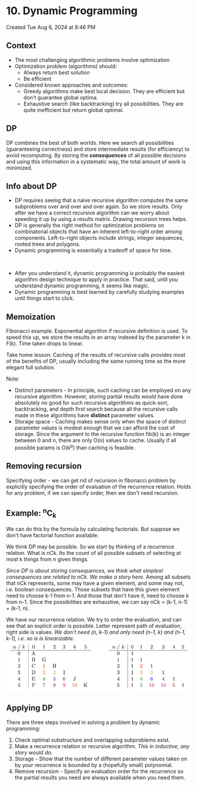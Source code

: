 # 10. Dynamic Programming
Created Tue Aug 6, 2024 at 8:46 PM

## Context
- The most challenging algorithmic problems involve optimization
- Optimization problem (algorithms) should:
	- Always return best solution
	- Be efficient
- Considered known approaches and outcomes:
	- Greedy algorithms make best local decision. They are efficient but don't guarantee global optima.
	- Exhaustive search (like backtracking) try all possibilities. They are quite inefficient but return global optimal.

## DP
DP combines the best of both worlds. Here we search all possibilities (guaranteeing correctness) and store intermediate results (for efficiency) to avoid recomputing. By storing the ***consequences*** of all possible decisions and using this information in a systematic way, the total amount of work is minimized.


## Info about DP
- DP requires seeing that a naive recursive algorithm computes the same subproblems over and over and over again. So we store results. Only after we have a correct recursive algorithm can we worry about speeding it up by using a results matrix. Drawing recursion trees helps.
- DP is generally the right method for optimization problems on combinatorial objects that have an inherent left-to-right order among components. Left-to-right objects include strings, integer sequences, rooted trees and polygons.
- Dynamic programming is essentially a tradeoff of space for time.
 
 <br />

- After you understand it, dynamic programming is probably the easiest algorithm design technique to apply in practice. That said, until you understand dynamic programming, it seems like magic.
- Dynamic programming is best learned by carefully studying examples until things start to click.


## Memoization
Fibonacci example. Exponential algorithm if recursive definition is used. To speed this up, we store the results in an array indexed by the parameter k in F(k). Time taken drops to linear.

Take home lesson: Caching of the results of recursive calls provides most of the benefits of DP, usually including the same running time as the more elegant full solution.

Note:
- Distinct parameters - In principle, such caching can be employed on any recursive algorithm. However, storing partial results would have done absolutely no good for such recursive algorithms as quick-sort, backtracking, and depth first search because all the recursive calls made in these algorithms have **distinct** parameter values.
- Storage space - Caching makes sense only when the space of distinct parameter values is modest enough that we can afford the cost of storage. Since the argument to the recursive function fib(k) is an integer between 0 and n, there are only O(n) values to cache. Usually if all possible params is O(k<sup>p</sup>) than caching is feasible.


## Removing recursion
Specifying order - we can get rid of recursion in fibonacci problem by explicitly specifying the order of evaluation of the recurrence relation.  Holds for any problem, if we can specify order, then we don't need recursion.

## Example: <sup>n</sup>C<sub>k</sub>
We can do this by the formula by calculating factorials. But suppose we don't have factorial function available.

We think DP may be possible. So we start by thinking of a recurrence relation. What is nCk. Its the count of all possible subsets of selecting at most k things from n given things.

*Since DP is about storing consequences, we think what simplest consequences are related to nCk. We make a story here.* Among all subsets that nCk represents, some may have a given element, and some may not, i.e. boolean consequences. Those subsets that have this given element need to choose k-1 from n-1. And those that don't have it, need to choose k from n-1. Since the possibilities are exhaustive, we can say nCk = (k-1, n-1) + (k-1, n).

We have our recurrence relation. We try to order the evaluation, and can see that an explicit order is possible. Letter represent path of evaluation, right side is values. *We don't need (n, k-1) and only need (n-1, k) and (n-1, k-1), i.e. so is is linearizable*.
![](../../../../assets/index-image-1-51578f53.png)

## Applying DP
There are three steps involved in solving a problem by dynamic programming:
1. Check optimal substructure and overlapping subproblems exist.
2. Make a recurrence relation or recursive algorithm. *This in inductive, any story would do*.
3. Storage - Show that the number of different parameter values taken on by your recurrence is bounded by a (hopefully small) polynomial.
4. Remove recursion - Specify an evaluation order for the recurrence so the partial results you need are always available when you need them.